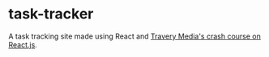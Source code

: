 # task-tracker

A task tracking site made using React and <a href="https://www.youtube.com/watch?v=w7ejDZ8SWv8" target="_blank">Travery Media's crash course on React.js</a>.
